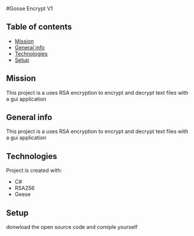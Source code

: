 #Goose Encrypt V1

## Table of contents
* [Mission ](#mission)
* [General info](#general-info)
* [Technologies](#technologies)
* [Setup](#setup)


## Mission
This project is a uses RSA encryption to encrypt and decrypt text files with a gui application

## General info
This project is a uses RSA encryption to encrypt and decrypt text files with a gui application
	
## Technologies
Project is created with:
* C#
* RSA256
* Geese
	
## Setup
donwload the open source code and comiple yourself
